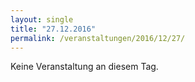 ```yaml
---
layout: single
title: "27.12.2016"
permalink: /veranstaltungen/2016/12/27/
---
```


Keine Veranstaltung an diesem Tag.
